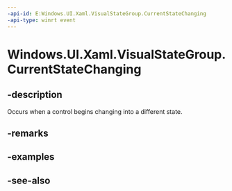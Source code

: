 ```yaml
---
-api-id: E:Windows.UI.Xaml.VisualStateGroup.CurrentStateChanging
-api-type: winrt event
---
```


<!-- Event syntax
public event Windows.UI.Xaml.VisualStateChangedEventHandler CurrentStateChanging
-->

# Windows.UI.Xaml.VisualStateGroup.CurrentStateChanging

## -description
Occurs when a control begins changing into a different state.



## -remarks

## -examples

## -see-also
